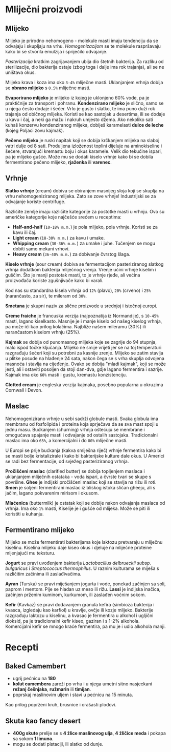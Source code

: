 # Mliječni proizvodi

## Mlijeko

Mlijeko je prirodno nehomogeno - molekule masti imaju tendenciju da se odvajaju i skupljaju na vrhu. *Homogenizacijom* se te molekule raspršavaju kako bi se stvorila emulzija i spriječilo odvajanje.

*Pasterizacija* kratkim zagrijavanjem ubija dio štetnih bakterija. Za razliku od sterilizacije, dio bakterija ostaje (zbog toga i dalje ima rok trajanja), ali se ne uništava okus.

Mlijeko krava i koza ima oko `3-4%` mliječne masti. Uklanjanjem vrhnja dobija se **obrano mlijeko** s `0.5%` mliječne masti.

**Evaporirano mlijeko** je mlijeko iz kojeg je uklonjeno 60% vode, pa je praktičnije za transport i pohranu. **Kondenzirano mlijeko** je slično, samo se u njega često dodaje i šećer. Vrlo je gusto i slatko, te ima puno duži rok trajanja od običnog mlijeka. Koristi se kao sastojak u desertima, ili se dodaje u kavu i čaj, a neki ga mažu i nakruh umjesto džema. Ako nekoliko sati kuhaš konzervu kondenziranog mlijeka, dobiješ karamelasti **dulce de leche** (kojeg Poljaci zovu kajmak).

**Pečeno mlijeko** je ruski napitak koji se dobija krčkanjem mlijeka na slaboj vatri dulje od 8 sati. Produljena izloženost toplini dijeluje na aminokiseline i šećere, stvarajući kremastu boju i okus karamele. Velik dio tekućine ispari, pa je mlijeko gušće. Može mu se dodati kiselo vrhnje kako bi se dobila fermentirano pečeno mlijeko, **rjaženka** ili **varenec**.

## Vrhnje

**Slatko vrhnje** (cream) dobiva se obiranjem masnijeg sloja koji se skuplja na vrhu nehomogeniziranog mlijeka. Zato se zove vrhnje! Industrijski se za odvajanje koriste centrifuge.

Različite zemlje imaju različite kategorije za postotke masti u vrhnju. Ovo su američke kategorije koje najčešće srećem u receptima:
* **Half-and-half** (`10-18% m.m.`) je pola mlijeko, pola vrhnje. Koristi se za kavu ili čaj.
* **Light cream** (`18-30% m.m.`) za kavu i umake.
* **Whipping cream** (`30-36% m.m.`) za umake i juhe. Tučenjem se mogu dobiti samo mekani vrhovi.
* **Heavy cream** (`36-40% m.m.`) za dobivanje čvrstog šlaga.

**Kiselo vrhnje** (sour cream) dobiva se fermentacijom pasteriziranog slatkog vrhnja dodatkom bakterija mliječnog vrenja. Vrenje učini vrhnje kiselim i guščim. Što je manji postotak masti, to je vrhnje rjeđe, ali većina proizvođača koriste zgušnjivače kako bi varali.

Kod nas su standardna kisela vrhnja od `12%` (plavo), `20%` (crveno) i `25%` (narančasto, za sir), te mileram od `30%`.

**Smetana** je skupni naziv za slične proizvode u srednjoj i istočnoj europi.

**Creme fraiche** je francuska verzija (najpoznatija iz Normandije), s `10-45%` masti, lagano kiselkasto. Masnije je i manje kiselo od našeg kiselog vrhnja, pa može ići kao prilog kolačima. Najbliže našem mileramu (30%) ili narančastom kiselom vrhnju (25%).

**Kajmak** se dobija od punomasnog mlijeka koje se zagrije do 94 stupnja, malo ispod točke ključanja. Mlijeko ne smije vrijeti jer se na toj temperaturi razgrađuju šećeri koji su potrebni za kasnije zrenje. Mlijeko se zatim stavlja u plitke posude na hlađenje 24 sata, nakon čega se s vrha skuplja odvojena masnoća i stavlja na cijeđenje. Ovako se dobija "mladi kajmak", koji se može jesti, ali i ostaviti posoljen da stoji dan-dva, gdje lagano fermentira i sazrije. Kajmak ima oko `60%` masti i gustu, kremastu konzistenciju.

**Clotted cream** je engleska verzija kajmaka, posebno popularna u okruzima Cornwall i Devon.

## Maslac

Nehomogenizirano vrhnje u sebi sadrži globule masti. Svaka globula ima membranu od fosfolipida i proteina koja sprječava da se sva mast spoji u jednu masu. Bućkanjem (churning) vrhnja oštećuju se membrane i omogućava spajanje masti i odvajanje od ostalih sastojaka. Tradicionalni maslac ima oko `65%`, a komercijalni i do `80%` mliječne masti.

U Europi se prije bućkanja (kakva smiješna riječ) vrhnje fermentira kako bi se masti bolje kristalizirale i kako bi bakterijske kulture dale okus. U Americi se radi bez fermentacije, od svježeg pasteriziranog vrhnja.

**Pročišćeni maslac** (clarified butter) se dobija topljenjem maslaca i uklanjanjem mliječnih ostataka - voda ispari, a čvrste tvari se skupe s površine. **Ghee** je indijski pročišćeni maslac koji se stavlja na rižu ili roti. **Smen** je soljeni fermentirani maslac iz bliskog istoka sličan gheeju, ali s jačim, lagano pokvarenim mirisom i okusom.

**Mlaćenica** (buttermilk) je ostatak koji se dobije nakon odvajanja maslaca od vrhnja. Ima oko `1%` masti, Kiselije je i gušće od mlijeka. Može se piti ili koristiti u kuhanju.

## Fermentirano mlijeko

Mlijeko se može fermentirati bakterijama koje laktozu pretvaraju u mliječnu kiselinu. Kiselina mlijeku daje kiseo okus i djeluje na mliječne proteine mijenjajući mu teksturu.

**Jogurt** se pravi uvođenjem bakterija *Lactobacillus delbrueckii subsp. bulgaricus* i *Streptococcus thermophilus*. U raznim kulturama se miješa s različitim začinima ili zaslađivačima.

**Ayran** (Turska) se pravi miješanjem jogurta i vode, ponekad začinjen sa soli, paprom i mentom. Pije se hladan uz meso ili rižu. **Lassi** je indijska inačica, začinjen prženim kuminom, kurkumom, ili zaslađen voćnim sokom.

**Kefir** (Kavkaz) se pravi dodavanjem granula kefira (simbioza bakterija i kvasca, izgledaju kao karfiol) u kravlje, ovčje ili kozje mlijeko. Bakterije razgrađuju laktozu u kiselinu, a kvasac je fermentira u alkohol i ugljični dioksid, pa je tradicionalni kefir kiseo, gaziran i s 1-2% alkohola. Komercijalni kefir se mnogo kraće fermentira, pa mu je i udio alkohola manji.

# Recepti

## Baked Camembert

* ugrij pećnicu na **180**
* **kolut camembera** zareži po vrhu i u njega umetni sitno nasjeckani **režanj češnjaka**, **ružmarin** ili **timijan**.
* poprskaj maslinovim uljem i stavi u pećnicu na 15 minuta.

Kao prilog poprženi kruh, brusnice i orašasti plodovi.

## Skuta kao fancy desert

* **400g skute** prelije se s **4 žlice maslinovog ulja**, **4 žličice meda** i pokapa sa sokom **1 limuna**.
* mogu se dodati pistaciji, ili slatko od dunje.

